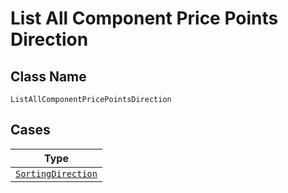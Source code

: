 
# List All Component Price Points Direction

## Class Name

`ListAllComponentPricePointsDirection`

## Cases

| Type |
|  --- |
| [`SortingDirection`](../../../doc/models/sorting-direction.md) |

